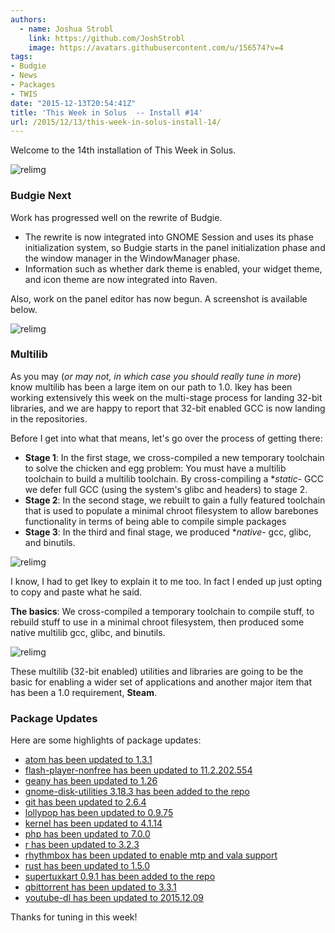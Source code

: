 ```yaml
---
authors:
  - name: Joshua Strobl
    link: https://github.com/JoshStrobl
    image: https://avatars.githubusercontent.com/u/156574?v=4
tags:
- Budgie
- News
- Packages
- TWIS
date: "2015-12-13T20:54:41Z"
title: 'This Week in Solus  -- Install #14'
url: /2015/12/13/this-week-in-solus-install-14/
---
```


Welcome to the 14th installation of This Week in Solus. 

![relimg](http://i.giphy.com/mxDZecDOOsWCA.gif)

### Budgie Next

Work has progressed well on the rewrite of Budgie.

- The rewrite is now integrated into GNOME Session and uses its phase initialization system, so Budgie starts in the panel initialization phase and the window manager in the WindowManager phase.
- Information such as whether dark theme is enabled, your widget theme, and icon theme are now integrated into Raven.

Also, work on the panel editor has now begun. A screenshot is available below.

![relimg](Screenshot-from-2015-12-09-10-12-19.png)

### Multilib

As you may (_or may not, in which case you should really tune in more_) know multilib has been a large item on our path to 1.0. Ikey has been working extensively this week on the multi-stage process for landing 32-bit libraries, and we are happy to report 
that 32-bit enabled GCC is now landing in the repositories.

Before I get into what that means, let's go over the process of getting there:

- **Stage 1**: In the first stage, we cross-compiled a new temporary toolchain to solve the chicken and egg problem: You must have a multilib toolchain to build a multilib toolchain. By cross-compiling a **static*- GCC we defer full GCC (using the system's glibc and headers) to stage 2.
- **Stage 2**: In the second stage, we rebuilt to gain a fully featured toolchain that is used to populate a minimal chroot filesystem to allow barebones functionality in terms of being able to compile simple packages
- **Stage 3**: In the third and final stage, we produced **native*- gcc, glibc, and binutils.

![relimg](http://i.giphy.com/91fEJqgdsnu4E.gif)

I know, I had to get Ikey to explain it to me too. In fact I ended up just opting to copy and paste what he said.

**The basics**: We cross-compiled a temporary toolchain to compile stuff, to rebuild stuff to use in a minimal chroot filesystem, then produced some native multilib gcc, glibc, and binutils.

![relimg](vplcm.jpg)

These multilib (32-bit enabled) utilities and libraries are going to be the basic for enabling a wider set of applications and another major item that has been a 1.0 requirement, **Steam**.

### Package Updates

Here are some highlights of package updates:

- [atom has been updated to 1.3.1](https://git.solus-project.com/packages/atom/commit/?id=5ca831aaac5f7b857193e7a4b6cc9ec239819e90)
- [flash-player-nonfree has been updated to 11.2.202.554](https://git.solus-project.com/packages/flash-player-nonfree/commit/?id=6e310ca993f3942a01df1200218fb58bf245619f)
- [geany has been updated to 1.26](https://git.solus-project.com/packages/geany/commit/?id=89bdd5bb0a22e2c8866715743c8efe3709c18f5c)
- [gnome-disk-utilities 3.18.3 has been added to the repo](https://git.solus-project.com/packages/gnome-disk-utility/commit/?id=aed7477780e6749bb8ddbcaab88fbabcc69d6a6e)
- [git has been updated to 2.6.4](https://git.solus-project.com/packages/git/commit/?id=d7c4a6901cfc8fd6927e7db4323e52f054f0c274)
- [lollypop has been updated to 0.9.75](https://git.solus-project.com/packages/lollypop/commit/?id=e96675c11724fca1f45a09234b0fadd036ceedd1)
- [kernel has been updated to 4.1.14](https://git.solus-project.com/packages/kernel/commit/?id=f57a5855ae489b4eeb27e48cce862dc837396a22)
- [php has been updated to 7.0.0](https://git.solus-project.com/packages/php/commit/?id=f55c5cf341c9d1b3e7df9fee2bdb9efe09411159)
- [r has been updated to 3.2.3](https://git.solus-project.com/packages/r/commit/?id=32760c451fd9906bfe42681c8e9ed850bd7b223c)
- [rhythmbox has been updated to enable mtp and vala support](https://git.solus-project.com/packages/rhythmbox/commit/?id=b8c83663e172fc23f575a95a7d91894ea2cc3d4e)
- [rust has been updated to 1.5.0](https://git.solus-project.com/packages/rust/commit/?id=dc84877ba9d4eea071d21ed585f8e471d8222c38)
- [supertuxkart 0.9.1 has been added to the repo](https://git.solus-project.com/packages/supertuxkart/commit/?id=3d915ee1d7b88cfb71f657cd99c25df54cf36f54)
- [qbittorrent has been updated to 3.3.1](https://git.solus-project.com/packages/qbittorrent/commit/?id=b9c3e8749670b1f1b22116fb9740d42874ca9f30)
- [youtube-dl has been updated to 2015.12.09](https://git.solus-project.com/packages/youtube-dl/commit/?id=a7f57874b6cb545953a5f75395331e3060af4d03)

Thanks for tuning in this week!